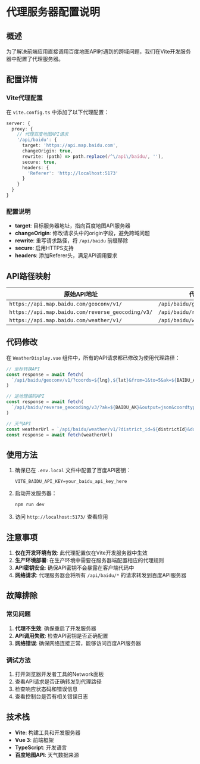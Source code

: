 # 代理服务器配置说明

## 概述

为了解决前端应用直接调用百度地图API时遇到的跨域问题，我们在Vite开发服务器中配置了代理服务器。

## 配置详情

### Vite代理配置

在 `vite.config.ts` 中添加了以下代理配置：

```typescript
server: {
  proxy: {
    // 代理百度地图API请求
    '/api/baidu': {
      target: 'https://api.map.baidu.com',
      changeOrigin: true,
      rewrite: (path) => path.replace(/^\/api\/baidu/, ''),
      secure: true,
      headers: {
        'Referer': 'http://localhost:5173'
      }
    }
  }
}
```

### 配置说明

- **target**: 目标服务器地址，指向百度地图API服务器
- **changeOrigin**: 修改请求头中的origin字段，避免跨域问题
- **rewrite**: 重写请求路径，将 `/api/baidu` 前缀移除
- **secure**: 启用HTTPS支持
- **headers**: 添加Referer头，满足API调用要求

## API路径映射

| 原始API地址 | 代理后的地址 |
|------------|-------------|
| `https://api.map.baidu.com/geoconv/v1/` | `/api/baidu/geoconv/v1/` |
| `https://api.map.baidu.com/reverse_geocoding/v3/` | `/api/baidu/reverse_geocoding/v3/` |
| `https://api.map.baidu.com/weather/v1/` | `/api/baidu/weather/v1/` |

## 代码修改

在 `WeatherDisplay.vue` 组件中，所有的API请求都已修改为使用代理路径：

```javascript
// 坐标转换API
const response = await fetch(
  `/api/baidu/geoconv/v1/?coords=${lng},${lat}&from=1&to=5&ak=${BAIDU_AK}`
)

// 逆地理编码API
const response = await fetch(
  `/api/baidu/reverse_geocoding/v3/?ak=${BAIDU_AK}&output=json&coordtype=bd09ll&location=${lat},${lng}`
)

// 天气API
const weatherUrl = `/api/baidu/weather/v1/?district_id=${districtId}&data_type=all&ak=${BAIDU_AK}`
const response = await fetch(weatherUrl)
```

## 使用方法

1. 确保已在 `.env.local` 文件中配置了百度API密钥：
   ```
   VITE_BAIDU_API_KEY=your_baidu_api_key_here
   ```

2. 启动开发服务器：
   ```bash
   npm run dev
   ```

3. 访问 `http://localhost:5173/` 查看应用

## 注意事项

1. **仅在开发环境有效**: 此代理配置仅在Vite开发服务器中生效
2. **生产环境部署**: 在生产环境中需要在服务器端配置相应的代理规则
3. **API密钥安全**: 确保API密钥不会暴露在客户端代码中
4. **网络请求**: 代理服务器会将所有 `/api/baidu/*` 的请求转发到百度API服务器

## 故障排除

### 常见问题

1. **代理不生效**: 确保重启了开发服务器
2. **API调用失败**: 检查API密钥是否正确配置
3. **网络错误**: 确保网络连接正常，能够访问百度API服务器

### 调试方法

1. 打开浏览器开发者工具的Network面板
2. 查看API请求是否正确转发到代理路径
3. 检查响应状态码和错误信息
4. 查看控制台是否有相关错误日志

## 技术栈

- **Vite**: 构建工具和开发服务器
- **Vue 3**: 前端框架
- **TypeScript**: 开发语言
- **百度地图API**: 天气数据来源